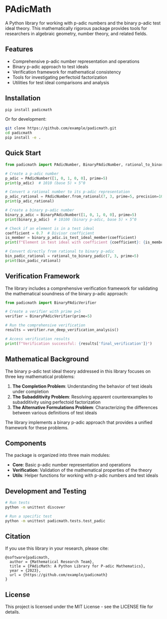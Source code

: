 # PAdicMath

A Python library for working with p-adic numbers and the binary p-adic test ideal theory. This mathematically rigorous package provides tools for researchers in algebraic geometry, number theory, and related fields.

## Features

- Comprehensive p-adic number representation and operations
- Binary p-adic approach to test ideals
- Verification framework for mathematical consistency
- Tools for investigating perfectoid factorization
- Utilities for test ideal comparisons and analysis

## Installation

```bash
pip install padicmath
```

Or for development:

```bash
git clone https://github.com/example/padicmath.git
cd padicmath
pip install -e .
```

## Quick Start

```python
from padicmath import PAdicNumber, BinaryPAdicNumber, rational_to_binary_padic

# Create a p-adic number
p_adic = PAdicNumber([1, 0, 1, 0, 0], prime=5)
print(p_adic)  # 1010 (base 5) × 5^0

# Convert a rational number to its p-adic representation
p_adic_rational = PAdicNumber.from_rational(7, 3, prime=5, precision=10)
print(p_adic_rational)

# Create a binary p-adic number
binary_p_adic = BinaryPAdicNumber([1, 0, 1, 0, 0], prime=5)
print(binary_p_adic)  # 10100 (binary p-adic, base 5) × 5^0

# Check if an element is in a test ideal
coefficient = 0.7  # Divisor coefficient
is_member = binary_p_adic.is_test_ideal_member(coefficient)
print(f"Element in test ideal with coefficient {coefficient}: {is_member}")

# Convert directly from rational to binary p-adic
bin_padic_rational = rational_to_binary_padic(7, 3, prime=5)
print(bin_padic_rational)
```

## Verification Framework

The library includes a comprehensive verification framework for validating the mathematical soundness of the binary p-adic approach:

```python
from padicmath import BinaryPAdicVerifier

# Create a verifier with prime p=5
verifier = BinaryPAdicVerifier(prime=5)

# Run the comprehensive verification
results = verifier.run_deep_verification_analysis()

# Access verification results
print(f"Verification successful: {results['final_verification']}")
```

## Mathematical Background

The binary p-adic test ideal theory addressed in this library focuses on three key mathematical problems:

1. **The Completion Problem**: Understanding the behavior of test ideals under completion
2. **The Subadditivity Problem**: Resolving apparent counterexamples to subadditivity using perfectoid factorization
3. **The Alternative Formulations Problem**: Characterizing the differences between various definitions of test ideals

The library implements a binary p-adic approach that provides a unified framework for these problems.

## Components

The package is organized into three main modules:

- **Core**: Basic p-adic number representation and operations
- **Verification**: Validation of the mathematical properties of the theory
- **Utils**: Helper functions for working with p-adic numbers and test ideals

## Development and Testing

```bash
# Run tests
python -m unittest discover

# Run a specific test
python -m unittest padicmath.tests.test_padic
```

## Citation

If you use this library in your research, please cite:

```
@software{padicmath,
  author = {Mathematical Research Team},
  title = {PAdicMath: A Python Library for P-adic Mathematics},
  year = {2023},
  url = {https://github.com/example/padicmath}
}
```

## License

This project is licensed under the MIT License - see the LICENSE file for details. 